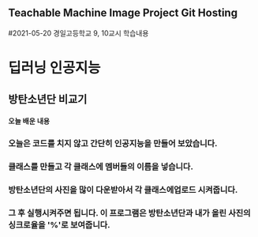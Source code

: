## Teachable Machine Image Project Git Hosting

#2021-05-20 경일고등학교 9, 10교시 학습내용

딥러닝 인공지능
==============

방탄소년단 비교기
----------------

#### 오늘 배운 내용
### 오늘은 코드를 치지 않고 간단히 인공지능을 만들어 보았습니다.
### 클래스를 만들고 각 클래스에 멤버들의 이름을 넣습니다. 
### 방탄소년단의 사진을 많이 다운받아서 각 클래스에업로드 시켜줍니다.
### 그 후 실행시켜주면 됩니다. 이 프로그램은 방탄소년단과 내가 올린 사진의 싱크로율을 '%'로 보여줍니다.

